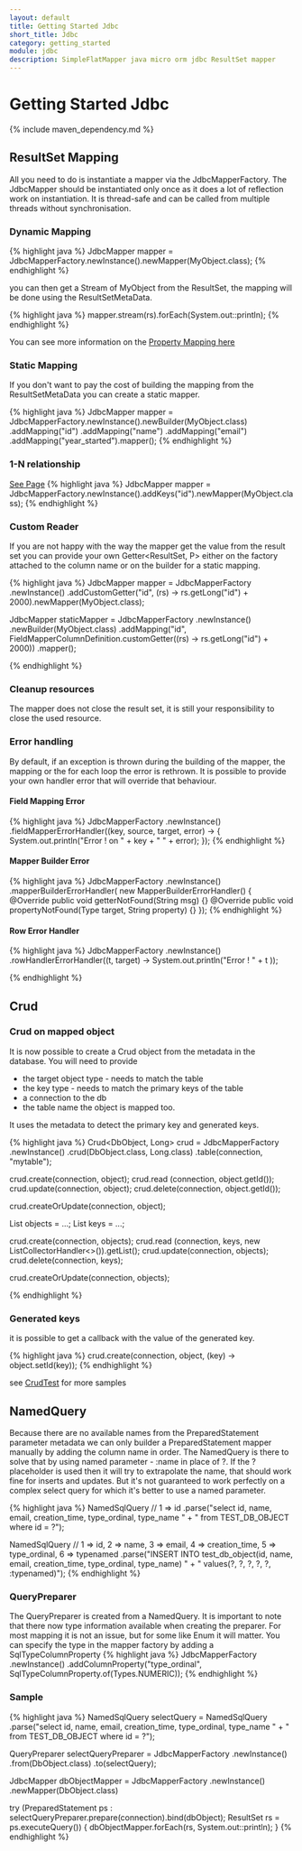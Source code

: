 ```yaml
---
layout: default
title: Getting Started Jdbc
short_title: Jdbc
category: getting_started
module: jdbc
description: SimpleFlatMapper java micro orm jdbc ResultSet mapper
---
```


# Getting Started Jdbc

{% include maven_dependency.md %}

## ResultSet Mapping

All you need to do is instantiate a mapper via the JdbcMapperFactory. 
The JdbcMapper should be instantiated only once as it does a lot of reflection work on instantiation. 
It is thread-safe and can be called from multiple threads without synchronisation.


### Dynamic Mapping

{% highlight java %}
JdbcMapper<MyObject> mapper = 
    JdbcMapperFactory.newInstance().newMapper(MyObject.class);
{% endhighlight %}

you can then get a Stream of MyObject from the ResultSet, the mapping will be done using the ResultSetMetaData.

{% highlight java %}
mapper.stream(rs).forEach(System.out::println);
{% endhighlight %}

You can see more information on the [Property Mapping here](0201-property-mapping.html)

### Static Mapping

If you don't want to pay the cost of building the mapping from the ResultSetMetaData you can create a static mapper.

{% highlight java %}
JdbcMapper<MyObject> mapper = 
    JdbcMapperFactory.newInstance().newBuilder(MyObject.class)
				.addMapping("id")
				.addMapping("name")
				.addMapping("email")
				.addMapping("year_started").mapper();
{% endhighlight %}

### 1-N relationship

[See Page](https://github.com/arnaudroger/SimpleFlatMapper/wiki/SimpleFlatMapper-JdbcMapper-1-N-relationship)
{% highlight java %}
JdbcMapper<MyObject> mapper = 
    JdbcMapperFactory.newInstance().addKeys("id").newMapper(MyObject.class);
{% endhighlight %}

### Custom Reader

If you are not happy with the way the mapper get the value from the result set you can provide your own Getter<ResultSet, P> either on the factory attached to the column name or on the builder for a static mapping.

{% highlight java %}
JdbcMapper<MyObject> mapper = 
    JdbcMapperFactory
        .newInstance()
        .addCustomGetter("id",
            (rs) -> rs.getLong("id") + 2000).newMapper(MyObject.class);

JdbcMapper<MyObject> staticMapper = 
    JdbcMapperFactory
        .newInstance()
        .newBuilder(MyObject.class)
        .addMapping("id", 
            FieldMapperColumnDefinition.customGetter((rs) -> rs.getLong("id") + 2000))
        .mapper();

{% endhighlight %}

### Cleanup resources

The mapper does not close the result set, it is still your responsibility to close the used resource.

### Error handling
By default, if an exception is thrown during the building of the mapper, the mapping or the for each loop the error is rethrown. It is possible to provide your own handler error that will override that behaviour.

#### Field Mapping Error

{% highlight java %}
JdbcMapperFactory
    .newInstance()
    .fieldMapperErrorHandler((key, source, target, error) -> {
        System.out.println("Error ! on " + key + " " + error);
    });
{% endhighlight %}

#### Mapper Builder Error

{% highlight java %}
JdbcMapperFactory
    .newInstance()
    .mapperBuilderErrorHandler(
        new MapperBuilderErrorHandler() {
	    @Override
            public void getterNotFound(String msg) {}
	    @Override
	    public void propertyNotFound(Type target, String property) {}
	});
{% endhighlight %}

#### Row Error Handler


{% highlight java %}
JdbcMapperFactory
    .newInstance()
    .rowHandlerErrorHandler((t, target) -> System.out.println("Error ! " + t ));

{% endhighlight %}

## Crud 

### Crud on mapped object

It is now possible to create a Crud object from the metadata in the database.
You will need to provide 
 - the target object type - needs to match the table
 - the key type - needs to match the primary keys of the table
 - a connection to the db
 - the table name the object is mapped too.

It uses the metadata to detect the primary key and generated keys.

{% highlight java %}
Crud<DbObject, Long> crud = 
    JdbcMapperFactory
        .newInstance()
        .crud(DbObject.class, Long.class)
        .table(connection, "mytable");

crud.create(connection, object);
crud.read  (connection, object.getId());
crud.update(connection, object);
crud.delete(connection, object.getId());

crud.createOrUpdate(connection, object);

List<DbObject> objects = ...;
List<Long> keys = ...;

crud.create(connection, objects);
crud.read  (connection, keys, new ListCollectorHandler<>()).getList();
crud.update(connection, objects);
crud.delete(connection, keys);

crud.createOrUpdate(connection, objects);

{% endhighlight %}

### Generated keys

it is possible to get a callback with the value of the generated key.

{% highlight java %}
crud.create(connection, object, (key) -> object.setId(key));
{% endhighlight %}


see [CrudTest](https://github.com/arnaudroger/SimpleFlatMapper/blob/master/sfm-jdbc/src/test/java/org/simpleflatmapper/jdbc/test/CrudTest.java) for more samples


## NamedQuery

Because there are no available names from the PreparedStatement parameter metadata we can only builder a PreparedStatement mapper manually by adding the column name in order.
The NamedQuery is there to solve that by using named parameter - :name in place of ?. If the ? placeholder is used then it will try to extrapolate the name, that should work fine for inserts and updates. But it's not guaranteed to work perfectly on a complex select query for which it's better to use a named parameter.


{% highlight java %}
NamedSqlQuery // 1 => id
    .parse("select id, name, email, creation_time, type_ordinal, type_name "
           + " from TEST_DB_OBJECT where id = ?");

NamedSqlQuery // 1 => id, 2 => name, 3 => email, 4 => creation_time, 5 => type_ordinal, 6 => typenamed
    .parse("INSERT INTO test_db_object(id, name, email, creation_time, type_ordinal, type_name) "
           + " values(?, ?, ?, ?, ?, :typenamed)");
{% endhighlight %}

### QueryPreparer

The QueryPreparer is created from a NamedQuery. 
It is important to note that there now type information available when creating the preparer. For most 
mapping it is not an issue, but for some like Enum it will matter.
You can specify the type in the mapper factory by adding a SqlTypeColumnProperty
{% highlight java %}
JdbcMapperFactory
    .newInstance()
    .addColumnProperty("type_ordinal", SqlTypeColumnProperty.of(Types.NUMERIC));
{% endhighlight %}

### Sample

{% highlight java %}
NamedSqlQuery selectQuery = 
    NamedSqlQuery
        .parse("select id, name, email, creation_time, type_ordinal, type_name "
               + " from TEST_DB_OBJECT where id = ?");

QueryPreparer<DbObject> selectQueryPreparer =
    JdbcMapperFactory
        .newInstance()
        .from(DbObject.class)
        .to(selectQuery);

JdbcMapper<DbObject> dbObjectMapper = 
    JdbcMapperFactory
        .newInstance()
        .newMapper(DbObject.class)


try (PreparedStatement ps : selectQueryPreparer.prepare(connection).bind(dbObject);
    ResultSet rs = ps.executeQuery()) {
    dbObjectMapper.forEach(rs, System.out::println);
}
{% endhighlight %}


